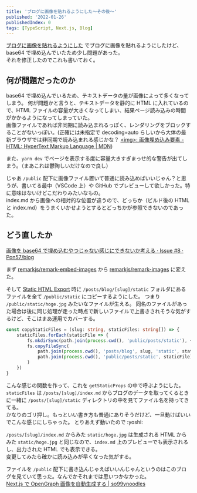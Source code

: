 ```yaml
---
title: 'ブログに画像を貼れるようにした〜その後〜'
published: '2022-01-26'
publishedIndex: 0
tags: [TypeScript, Next.js, Blog]
---
```


[ブログに画像を貼れるようにした](/posts/add-images-to-my-blog) でブログに画像を貼れるようにしたけど、base64 で埋め込んでいたため少し問題があった。  
それを修正したのでこれも書いておく。

## 何が問題だったのか

base64 で埋め込んでいるため、テキストデータの量が画像によって多くなってしまう。
何が問題かと言うと、テキストデータを静的に HTML に入れているので、HTML ファイルの容量が大きくなってしまい、結果ページ読み込みの時間がかかるようになってしまっていた。  
画像ファイルであれば非同期に読み込まれるっぽく、レンダリングをブロックすることがないっぽい。(正確には未指定で decoding=auto らしいから大体の最新ブラウザでは非同期で読み込まれる感じかな？ [\<img\>: 画像埋め込み要素 - HTML: HyperText Markup Language | MDN](https://developer.mozilla.org/ja/docs/Web/HTML/Element/img#attr-decoding))

また、`yarn dev` でページを表示する度に容量大きすぎまっせ的な警告が出てしまう。（まあこれは鬱陶しいだけなので良し）

じゃあ `/public` 配下に画像ファイル置いて普通に読み込めばいいじゃん？と思うが、書いてる最中（VSCode 上）や GitHub でプレビューして欲しかった。特に意味はないけどこだわりみたいなもの。  
index.md から画像への相対的な位置が違うので、どっちか（ビルド後の HTML と index.md）をうまくいかせようとするとどっちかが参照できないのであった。

## どう直したか

[画像を base64 で埋め込むやつじゃない感じにできないか考える · Issue #8 · Pon57/blog](https://github.com/Pon57/blog/issues/8)

まず [remarkjs/remark-embed-images](https://github.com/remarkjs/remark-embed-images) から [remarkjs/remark-images](https://github.com/remarkjs/remark-images) に変えた。

そして [Static HTML Export](https://nextjs.org/docs/advanced-features/static-html-export) 時に `/posts/blog/[slug]/static` フォルダにあるファイルを全て `/public/static` にコピーするようにした。
つまり `/public/static/hoge.jpg` みたいなファイルが生える。
同名のファイルがあった場合は後に同じ処理が走った時点で新しいファイルで上書きされそうな気がするけど、そこはまあ運用でカバーする。

```ts
const copyStaticFiles = (slug: string, staticFiles: string[]) => {
    staticFiles.forEach(staticFile => {
        fs.mkdirSync(path.join(process.cwd(), 'public/posts/static'), { recursive: true })
        fs.copyFileSync(
            path.join(process.cwd(), 'posts/blog', slug, 'static', staticFile),
            path.join(process.cwd(), 'public/posts/static', staticFile),
        )
    })
}
```

こんな感じの関数を作って、これを `getStaticProps` の中で呼ぶようにした。  
`staticFiles` は `/posts/[slug]/index.md` からブログのデータを取ってくるときに一緒に `/posts/[slug]/static` ディレクトリの中を見てファイル名を持ってきてる。  
かなりのゴリ押し。もっといい書き方も普通にありそうだけど、一旦動けばいいでこんな感じにしちゃった。
とりあえず動いたので :yoshi:

`/posts/[slug]/index.md` からみた `static/hoge.jpg` は生成される HTML からみた `static/hoge.jpg` と同じなので、`index.md` 上のプレビューでも表示されるし、出力された HTML でも表示できる。  
変更してみたら確かに読み込みが早くなった気がする。

ファイルを `/public` 配下に書き込んじゃえばいいんじゃんというのはこのブログを見ていて思った。なんでかそれまでは思いつかなかった。  
[Next.js で OpenGraph 画像を自動生成する | so99ynoodles](https://so99ynoodles.com/blog/nextjs-create-og-image-automatically)
